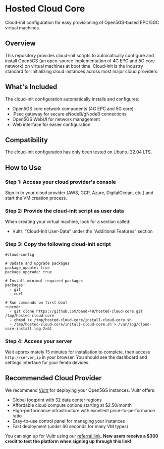 # Hosted Cloud Core

Cloud-init configuration for easy provisioning of Open5GS-based EPC/5GC virtual machines.

## Overview

This repository provides cloud-init scripts to automatically configure and install Open5GS (an open-source implementation of 4G EPC and 5G core network) on virtual machines at boot time. Cloud-init is the industry standard for initializing cloud instances across most major cloud providers.

## What's Included

The cloud-init configuration automatically installs and configures:
- Open5GS core network components (4G EPC and 5G core)
- IPsec gateway for secure eNodeB/gNodeB connections
- Open5GS WebUI for network management
- Web interface for easier configuration

## Compatibility

The cloud-init configuration has only been tested on Ubuntu 22.04 LTS.

## How to Use

### Step 1: Access your cloud provider's console

Sign in to your cloud provider (AWS, GCP, Azure, DigitalOcean, etc.) and start the VM creation process.

### Step 2: Provide the cloud-init script as user data

When creating your virtual machine, look for a section called:
- Vultr: "Cloud-Init User-Data" under the "Additional Features" section
<!-- - DigitalOcean: "User data" under "Add initialization script" -->

### Step 3: Copy the following cloud-init script

```
#cloud-config

# Update and upgrade packages
package_update: true
package_upgrade: true

# Install minimal required packages
packages:
  - git
  - curl

# Run commands on first boot
runcmd:
  - git clone https://github.com/band-40/hosted-cloud-core.git /tmp/hosted-cloud-core
  - chmod +x /tmp/hosted-cloud-core/install-cloud-core.sh
  - /tmp/hosted-cloud-core/install-cloud-core.sh > /var/log/cloud-core-install.log 2>&1 
```

### Step 4: Access your server

Wait approximately 15 minutes for installation to complete, then access `http://server_ip` in your browser. You should see the dashboard and settings interface for your femto devices.

## Recommended Cloud Provider

We recommend [Vultr](https://www.vultr.com/?ref=9746929-9J) for deploying your Open5GS instances. Vultr offers:

- Global footprint with 32 data center regions
- Affordable cloud compute options starting at $2.50/month
- High-performance infrastructure with excellent price-to-performance ratio
- Easy-to-use control panel for managing your instances
- Fast deployment (under 60 seconds for many VM types)

You can sign up for Vultr using our [referral link](https://www.vultr.com/?ref=9746929-9J). **New users receive a $300 credit to test the platform when signing up through this link!**

